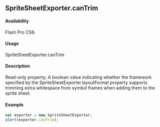 ## SpriteSheetExporter.canTrim

#### Availability

Flash Pro CS6.

#### Usage

SpriteSheetExporter.canTrim

#### Description

Read-only property; A boolean value indicating whether the framework specified by the SpriteSheetExporter.layoutFormat property supports trimming extra whitespace from symbol frames when adding them to the sprite sheet.

#### Example

```javascript
var exporter = new SpriteSheetExporter; 
alert(exporter.canTrim);

```